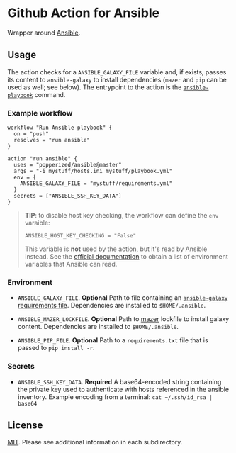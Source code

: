 # Github Action for Ansible

Wrapper around [Ansible](https://ansible.com).

## Usage

The action checks for a `ANSIBLE_GALAXY_FILE` variable and, if exists, 
passes its content to `ansible-galaxy` to install dependencies 
(`mazer` and `pip` can be used as well; see below). The entrypoint to 
the action is the [`ansible-playbook`][playbook] command.

### Example workflow

```hcl
workflow "Run Ansible playbook" {
  on = "push"
  resolves = "run ansible"
}

action "run ansible" {
  uses = "popperized/ansible@master"
  args = "-i mystuff/hosts.ini mystuff/playbook.yml"
  env = {
    ANSIBLE_GALAXY_FILE = "mystuff/requirements.yml"
  }
  secrets = ["ANSIBLE_SSH_KEY_DATA"]
}
```

> **TIP**: to disable host key checking, the workflow can define the 
> `env` varaible:
>
>     ANSIBLE_HOST_KEY_CHECKING = "False"
>
> This variable is **not** used by the action, but it's read by 
> Ansible instead. See the [official documentation][docs] to obtain a 
> list of environment variables that Ansible can read.

### Environment

  * `ANSIBLE_GALAXY_FILE`. **Optional** Path to file containing an 
    [`ansible-galaxy` requirements file][galaxy]. Dependencies are 
    installed to `$HOME/.ansible`.

  * `ANSIBLE_MAZER_LOCKFILE`. **Optional** Path to 
    [mazer](https://github.com/ansible/mazer) lockfile to install 
    galaxy content. Dependencies are installed to `$HOME/.ansible`.

  * `ANSIBLE_PIP_FILE`. **Optional** Path to a `requirements.txt` file 
    that is passed to `pip install -r`.

### Secrets

  * `ANSIBLE_SSH_KEY_DATA`. **Required** A base64-encoded string 
    containing the private key used to authenticate with hosts 
    referenced in the ansible inventory. Example encoding from a 
    terminal: `cat ~/.ssh/id_rsa | base64`

## License

[MIT](LICENSE). Please see additional information in each 
subdirectory.

[playbook]: https://docs.ansible.com/ansible/2.4/ansible-playbook.html
[docs]: https://docs.ansible.com/ansible/latest/reference_appendices/config.html#environment-variables
[galaxy]: https://github.com/ansible/ansible/blob/3b29b50/docs/docsite/rst/reference_appendices/galaxy.rst#installing-multiple-roles-from-a-file
